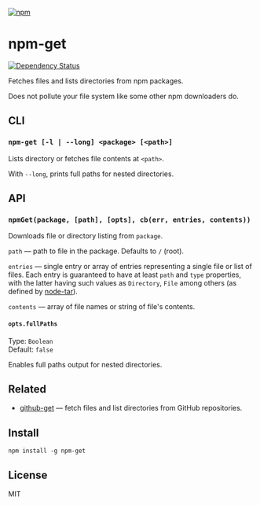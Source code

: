 [![npm](https://nodei.co/npm/npm-get.png)](https://nodei.co/npm/npm-get/)

# npm-get

[![Dependency Status][david-badge]][david]

Fetches files and lists directories from npm packages.

Does not pollute your file system like some other npm downloaders do.

[david]: https://david-dm.org/eush77/npm-get
[david-badge]: https://david-dm.org/eush77/npm-get.png

## CLI

### `npm-get [-l | --long] <package> [<path>]`

Lists directory or fetches file contents at `<path>`.

With `--long`, prints full paths for nested directories.

## API

### `npmGet(package, [path], [opts], cb(err, entries, contents))`

Downloads file or directory listing from `package`.

`path` — path to file in the package. Defaults to `/` (root).

`entries` — single entry or array of entries representing a single file or list of files. Each entry is guaranteed to have at least `path` and `type` properties, with the latter having such values as `Directory`, `File` among others (as defined by [node-tar]).

`contents` — array of file names or string of file's contents.

[node-tar]: http://npm.im/tar

#### `opts.fullPaths`

Type: `Boolean`<br>
Default: `false`

Enables full paths output for nested directories.

## Related

- [github-get] — fetch files and list directories from GitHub repositories.

[github-get]: https://github.com/eush77/github-get

## Install

```
npm install -g npm-get
```

## License

MIT
